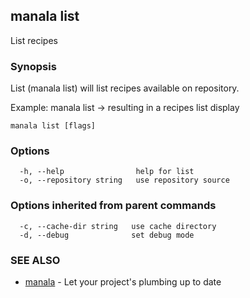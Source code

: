 ## manala list

List recipes

### Synopsis

List (manala list) will list recipes available on
repository.

Example: manala list -> resulting in a recipes list display

```
manala list [flags]
```

### Options

```
  -h, --help                help for list
  -o, --repository string   use repository source
```

### Options inherited from parent commands

```
  -c, --cache-dir string   use cache directory
  -d, --debug              set debug mode
```

### SEE ALSO

* [manala](manala.md)	 - Let your project's plumbing up to date

